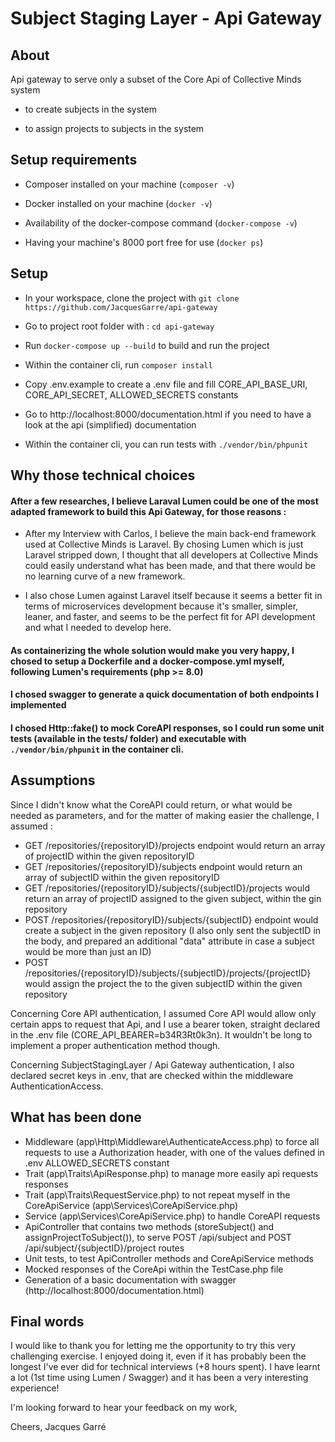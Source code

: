 
  

# Subject Staging Layer - Api Gateway

  

  

## About

  

  

Api gateway to serve only a subset of the Core Api of Collective Minds system

  

- to create subjects in the system

  

- to assign projects to subjects in the system

  

  

## Setup requirements

  

  

- Composer installed on your machine (`composer -v`)

  

- Docker installed on your machine (`docker -v`)

  

- Availability of the docker-compose command (`docker-compose -v`)

  

- Having your machine's 8000 port free for use (`docker ps`)

  

  

## Setup

  

  

- In your workspace, clone the project with `git clone https://github.com/JacquesGarre/api-gateway`

  

- Go to project root folder with : `cd api-gateway`

  

- Run `docker-compose up --build` to build and run the project

  

- Within the container cli, run `composer install`

  

- Copy .env.example to create a .env file and fill CORE_API_BASE_URI, CORE_API_SECRET, ALLOWED_SECRETS constants


- Go to http://localhost:8000/documentation.html if you need to have a look at the api (simplified) documentation


- Within the container cli, you can run tests with `./vendor/bin/phpunit`

  



  

  

## Why those technical choices

  

#### After a few researches, I believe Laraval Lumen could be one of the most adapted framework to build this Api Gateway, for those reasons :

- After my Interview with Carlos, I believe the main back-end framework used at Collective Minds is Laravel. By chosing Lumen which is just Laravel stripped down, I thought that all developers at Collective Minds could easily understand what has been made, and that there would be no learning curve of a new framework.

- I also chose Lumen against Laravel itself because it seems a better fit in terms of microservices development because it's smaller, simpler, leaner, and faster, and seems to be the perfect fit for API development and what I needed to develop here.

#### As containerizing the whole solution would make you very happy, I chosed to setup a Dockerfile and a docker-compose.yml myself, following Lumen's requirements (php >= 8.0)

#### I chosed swagger to generate a quick documentation of both endpoints I implemented

 #### I chosed Http::fake() to mock CoreAPI responses, so I could run some unit tests (available in the tests/ folder) and executable with `./vendor/bin/phpunit` in the container cli.


  ## Assumptions
  
 Since I didn't know what the CoreAPI could return, or what would be needed as parameters, and for the matter of making easier the challenge, I assumed : 
  - GET /repositories/{repositoryID}/projects endpoint would return an array of projectID within the given repositoryID
  - GET /repositories/{repositoryID}/subjects endpoint would return an array of subjectID within the given repositoryID
  - GET /repositories/{repositoryID}/subjects/{subjectID}/projects would return an array of projectID assigned to the given subject, within the gin repository
  - POST /repositories/{repositoryID}/subjects/{subjectID} endpoint would create a subject in the given repository (I also only sent the subjectID in the body, and prepared an additional "data" attribute in case a subject would be more than just an ID)
  - POST /repositories/{repositoryID}/subjects/{subjectID}/projects/{projectID} would assign the project the to the given subjectID within the given repository

Concerning Core API authentication, I assumed Core API would allow only certain apps to request that Api, and I use a bearer token, straight declared in the .env file (CORE_API_BEARER=b34R3Rt0k3n). It wouldn't be long to implement a proper authentication method though.

Concerning SubjectStagingLayer / Api Gateway authentication, I also declared secret keys in .env, that are checked within the middleware AuthenticationAccess.



  

## What has been done

- Middleware (app\Http\Middleware\AuthenticateAccess.php) to force all requests to use a Authorization header, with one of the values defined in .env ALLOWED_SECRETS constant
-  Trait (app\Traits\ApiResponse.php) to manage more easily api requests responses
-  Trait (app\Traits\RequestService.php) to not repeat myself in the CoreApiService (app\Services\CoreApiService.php)
- Service (app\Services\CoreApiService.php) to handle CoreAPI requests
- ApiController that contains two methods (storeSubject() and assignProjectToSubject()), to serve POST /api/subject and POST /api/subject/{subjectID}/project routes
- Unit tests, to test ApiController methods and CoreApiService methods
- Mocked responses of the CoreApi within the TestCase.php file
- Generation of a basic documentation with swagger (http://localhost:8000/documentation.html)


  
## Final words


I would like to thank you for letting me the opportunity to try this very challenging exercise. I enjoyed doing it, even if it has probably been the longest I've ever did for technical interviews (+8 hours spent). I have learnt a lot (1st time using Lumen / Swagger) and it has been a very interesting experience!


I'm looking forward to hear your feedback on my work,

Cheers, 
Jacques Garré